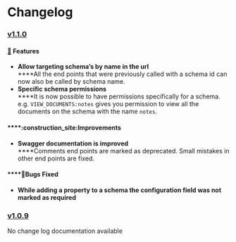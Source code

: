 # Changelog

### [v1.1.0](https://developers.extrahorizon.io/swagger-ui/?url=https://developers.extrahorizon.io/services/data-service/1.1.0/openapi.yaml)

#### [**🎁**](https://emojipedia.org/wrapped-gift/) **Features**

* **Allow targeting schema’s by name in the url**\
  ****All the end points that were previously called with a schema id can now also be called by schema name.
* **Specific schema permissions**\
  ****It is now possible to have permissions specifically for a schema. e.g. `VIEW_DOCUMENTS:notes` gives you permission to view all the documents on the schema with the name `notes`.

#### ****:construction\_site:**Improvements**

* **Swagger documentation is improved**\
  ****Comments end points are marked as deprecated. Small mistakes in other end points are fixed.

#### ****:bug:**Bugs Fixed**

* **While adding a property to a schema the configuration field was not marked as required**

### [v1.0.9](https://developers.extrahorizon.io/swagger-ui/?url=https://developers.extrahorizon.io/services/data-service/1.0.9/openapi.yaml)

No change log documentation available
